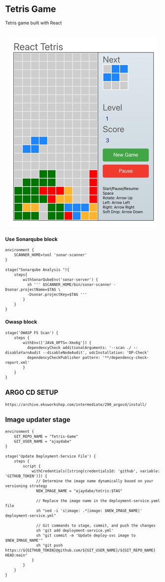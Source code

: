 # Tetris Game

Tetris game built with React

<h1 align="center">
  <img alt="React tetris " title="#React tetris desktop" src="./images/game.jpg" />
</h1>


### Use Sonarqube block 
```
environment {
    SCANNER_HOME=tool 'sonar-scanner'
}

stage("Sonarqube Analysis "){
    steps{
        withSonarQubeEnv('sonar-server') {
          sh ''' $SCANNER_HOME/bin/sonar-scanner -Dsonar.projectName=$TAG \
          -Dsonar.projectKey=$TAG '''
        }
    }
}
```        

### Owasp block
```
stage('OWASP FS Scan') {
    steps {
        withEnv(['JAVA_OPTS=-Xmx6g']) {
          dependencyCheck additionalArguments: '--scan ./ --disableYarnAudit --disableNodeAudit', odcInstallation: 'DP-Check'
          dependencyCheckPublisher pattern: '**/dependency-check-report.xml'
        }
    }
}
```

## ARGO CD SETUP
    https://archive.eksworkshop.com/intermediate/290_argocd/install/

## Image updater stage
```
environment {
    GIT_REPO_NAME = "Tetris-Game"
    GIT_USER_NAME = "ajaydabe"
}

stage('Update Deployment-Service File') {
    steps {
        script {
            withCredentials([string(credentialsId: 'github', variable: 'GITHUB_TOKEN')]) {
              // Determine the image name dynamically based on your versioning strategy
              NEW_IMAGE_NAME = "ajaydabe/tetris:$TAG"

              // Replace the image name in the deployment-service.yaml file
              sh "sed -i 's|image: .*|image: $NEW_IMAGE_NAME|' deployment-service.yml"

              // Git commands to stage, commit, and push the changes
              sh 'git add deployment-service.yml'
              sh "git commit -m 'Update deploy-svc image to $NEW_IMAGE_NAME'"
              sh "git push https://${GITHUB_TOKEN}@github.com/${GIT_USER_NAME}/${GIT_REPO_NAME} HEAD:main"
            }
        }
    }
}

```
